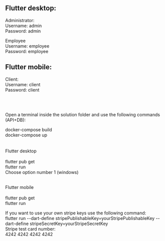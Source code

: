 Flutter desktop:
----------
Administrator: <br />
Username: admin <br />
Password: admin <br />

Employee <br />
Username: employee <br />
Password: employee <br />

Flutter mobile:
-----------
Client: <br />
Username: client <br />
Password: client <br /> 


<br /> <br />

Open a terminal inside the solution folder and use the following commands (API+DB): <br />

docker-compose build <br /> docker-compose up <br />
<br /><br />
Flutter desktop<br /><br />
flutter pub get <br /> flutter run <br />Choose option number 1 (windows) <br /><br />

Flutter mobile <br /><br />
flutter pub get <br /> flutter run <br />

If you want to use your own stripe keys use the following command: <br />
flutter run --dart-define stripePublishableKey=yourStripePublishableKey --dart-define stripeSecretKey=yourStripeSecretKey
<br />
Stripe test card number: <br />
4242 4242 4242 4242


